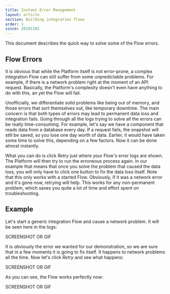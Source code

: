 ```yaml
---
title: Instant Error Management
layout: article
section: Building integration flows
order: 1
since: 20191202
---
```


This document describes the quick way to solve some of the Flow errors.

## Flow Errors
It is obvious that while the Platform itself is not error-prone, a complex integration Flow can still suffer from some unpredictable problems. For example, if there is a network problem right at the moment of an API request. Basically, the Platform's complexity doesn't even have anything to do with this, an yet the Flow will fail.

Unofficially, we differentiate solid problems like being out of memory, and those errors that sort themselves out, like temporary downtime. The main concern is that both types of errors may lead to permanent data loss and integration fails. Going through all the logs trying to solve all the errors can be really time-consuming. For example, let's say we have a component that reads data from a database every day. If a request fails, the snapshot will still be saved, so you lose one day worth of data. Earlier, it would have taken some time to solve this, depending on a few factors. Now it can be done almost instantly.

What you can do is click *Retry* just where your Flow's error logs are shown. The Platform will then try to run the erroneous process again. In our example that means that once you solve the problem that caused the data loss, you will only have to click one button to fix the data loss itself. Note that this only works with a started Flow. Obviously, if it was a network error and it's gone now, retrying will help. This works for any non-permanent problem, which saves you quite a lot of time and effort spent on troubleshooting.   


## Example
Let's start a generic integration Flow and cause a network problem. It will be seen here in the logs:

SCREENSHOT OR GIF

It is obviously the error we wanted for our demonstration, so we are sure that in a few moments it is going to fix itself. It happens to network problems all the time. Now let's click *Retry* and see what happens:

SCREENSHOT OR GIF

As you can see, the Flow works perfectly now:

SCREENSHOT OR GIF
